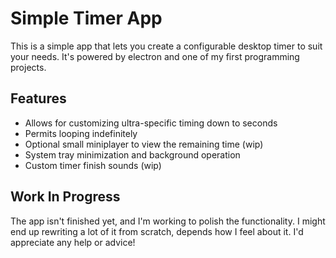 # Simple Timer App

This is a simple app that lets you create a configurable desktop timer to suit your needs. 
It's powered by electron and one of my first programming projects. 

## Features
* Allows for customizing ultra-specific timing down to seconds
* Permits looping indefinitely
* Optional small miniplayer to view the remaining time (wip)
* System tray minimization and background operation
* Custom timer finish sounds (wip)

## Work In Progress

The app isn't finished yet, and I'm working to polish the functionality. 
I might end up rewriting a lot of it from scratch, depends how I feel about it.
I'd appreciate any help or advice!

